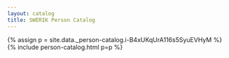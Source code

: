 ```yaml
---
layout: catalog
title: SWERIK Person Catalog
---
```

{% assign p = site.data._person-catalog.i-B4xUKqUrA116s5SyuEVHyM %}
{% include person-catalog.html p=p %}

